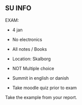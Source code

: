 ## SU INFO

EXAM:

- 4 jan	

- No electronics

- All notes / Books

- Location: Skalborg

- NOT Multiple choice

- Summit in english or danish

- Take moodle quiz prior to exam



Take the example from your report.